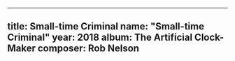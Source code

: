
---
title: Small-time Criminal
name: "Small-time Criminal"
year:  2018
album: The Artificial Clock-Maker
composer: Rob Nelson
---

